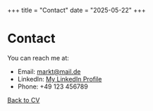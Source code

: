 +++
title = "Contact"
date = "2025-05-22"
+++

# Contact

You can reach me at:

- Email: [markt@mail.de](mailto:markt@mail.de)  
- LinkedIn: [My LinkedIn Profile](https://www.linkedin.com/in/deinprofil)  
- Phone: +49 123 456789

[Back to CV](/cv/)
